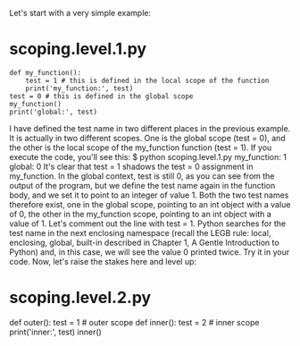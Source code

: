 Let's start with a very simple example:
# scoping.level.1.py
    def my_function():
        test = 1 # this is defined in the local scope of the function
        print('my_function:', test)
    test = 0 # this is defined in the global scope
    my_function()
    print('global:', test)
I have defined the test name in two different places in the previous example. It is
actually in two different scopes. One is the global scope (test = 0), and the other is
the local scope of the my_function function (test = 1). If you execute the code,
you'll see this:
    $ python scoping.level.1.py
    my_function: 1
    global: 0
It's clear that test = 1 shadows the test = 0 assignment in my_function. In the
global context, test is still 0, as you can see from the output of the program, but we
define the test name again in the function body, and we set it to point to an integer
of value 1. Both the two test names therefore exist, one in the global scope, pointing
to an int object with a value of 0, the other in the my_function scope, pointing to an
int object with a value of 1. Let's comment out the line with test = 1. Python
searches for the test name in the next enclosing namespace (recall the LEGB rule:
local, enclosing, global, built-in described in Chapter 1, A Gentle Introduction to
Python) and, in this case, we will see the value 0 printed twice. Try it in your code.
Now, let's raise the stakes here and level up:
# scoping.level.2.py
def outer():
 test = 1 # outer scope
 def inner():
 test = 2 # inner scope
 print('inner:', test)
 inner()
